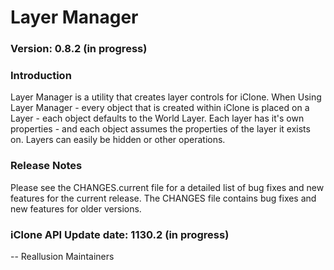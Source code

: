 # Layer Manager

### Version: 0.8.2 (in progress)

### Introduction

Layer Manager is a utility that creates layer controls for iClone. When Using Layer Manager - every object that is created within iClone is placed on a Layer - 
each object defaults to the World Layer. Each layer has it's own properties - and each object assumes the properties of the layer it exists on. Layers can easily be hidden or other operations.

### Release Notes

Please see the CHANGES.current file for a detailed list of bug fixes and
new features for the current release. The CHANGES file contains bug fixes
and new features for older versions.

### iClone API Update date: 1130.2 (in progress)


 -- Reallusion Maintainers